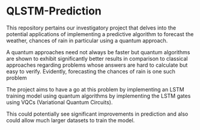 # QLSTM-Prediction
This repository pertains our investigatory project that delves into the potential applications of implementing a predictive algorithm to forecast the weather, chances of rain in particular using a quantum approach.

A quantum approaches need not always be faster but quantum algorithms are shown to exhibit significantly better results in comparison to classical approaches regarding problems whose answers are hard to calculate but easy to verify.
Evidently, forecasting the chances of rain is one such problem

The project aims to have a go at this problem by implementing an LSTM training model using quantum algorithms by implementing the LSTM gates using VQCs (Variational Quantum Circuits).

This could potentially see significant improvements in prediction and also could allow much larger datasets to train the model.
